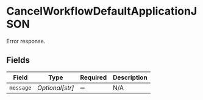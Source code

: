 # CancelWorkflowDefaultApplicationJSON

Error response.


## Fields

| Field              | Type               | Required           | Description        |
| ------------------ | ------------------ | ------------------ | ------------------ |
| `message`          | *Optional[str]*    | :heavy_minus_sign: | N/A                |